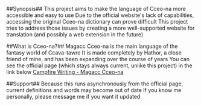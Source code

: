 ##Synopsis##
This project aims to make the language of Cceo-na more accessible and easy to use
Due to the official website's lack of capabilities, accessing the original Cceo-na dictionary can prove difficult
This project tries to address those issues by creating a more well-supported website for translation (and possibly a web extension in the future)


##What is Cceo-na?##
Magacc Cceo-na is the main language of the fantasy world of Ccava-tawre 
It is made completely by Hathor, a close friend of mine, and has been expanding over the course of years
You can see the official page (which stays always current, unlike this project) in the link below
[Campfire Writing - Magacc Cceo-na](https://www.campfirewriting.com/write/public/story/6379c4bec3afbf1115006192/languages/language/637a5af72b1f8b1d4e400c20)


##Support##
Because this runs asynchronously from the official page, current definitions and words may become out of date
If you know me personally, please message me if you want it updated

